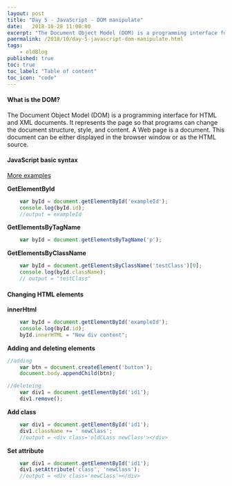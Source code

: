 ```yaml
---
layout: post
title: "Day 5 - JavaScript - DOM manipulate"
date:   2018-10-28 11:00:00
excerpt: "The Document Object Model (DOM) is a programming interface for HTML and XML documents. It represents the page so that programs can change the document structure, style, and content."
paermalink: /2018/10/day-5-javascript-dom-manipulate.html
tags:
    - oldBlog
published: true
toc: true
toc_label: "Table of content"
toc_icon: "code"
--- 
```


#### What is the DOM?
The Document Object Model (DOM) is a programming interface for HTML and XML documents. It represents the page so that programs can change the document structure, style, and content. A Web page is a document. This document can be either displayed in the browser window or as the HTML source.

#### JavaScript basic syntax
[More examples](https://www.w3schools.com/js/js_htmldom_document.asp)

**GetElementById**

```javascript
    var byId = document.getElementById('exampleId');
    console.log(byId.id);
    //output = exampleId
```

**GetElementsByTagName**

```javascript
    var byId = document.getElementsByTagName('p');
```

**GetElementsByClassName**

```javascript
    var byId = document.getElementsByClassName('testClass')[0];
    console.log(byId.className);
    // output = "testClass"
```

#### Changing HTML elements

**innerHtml**

```javascript
    var byId = document.getElementById('exampleId');
    console.log(byId.id);
    byId.innerHTML = "New div content";
```

**Adding and deleting elements**

```javascript
//adding
    var btn = document.createElement('button');
    document.body.appendChild(btn);

//deleteing
    var div1 = document.getElementById('id1');
    div1.remove();
```

**Add class**

```javascript
    var div1 = document.getElementById('id1');
    div1.className += ' newClass';
    //output = <div class='oldCLass newClass'></div>
```

**Set attribute**

```javascript
    var div1 = document.getElementById('id1');
    div1.setAttribute('class', 'newClass');
    //output = <div class='newClass'></div>
```